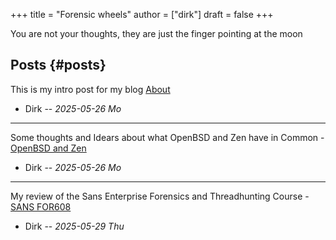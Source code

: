 +++
title = "Forensic wheels"
author = ["dirk"]
draft = false
+++

<div class="verse">

You are not your thoughts, they are just the finger pointing at the moon<br />

</div>


## Posts {#posts}

This is my intro post for my blog [About](about)

-   Dirk -- _2025-05-26 Mo_

---

Some thoughts and Idears about what OpenBSD and Zen have in Common - [OpenBSD and Zen](openbsdzen)

-   Dirk -- _2025-05-26 Mo_

---

My review of the Sans Enterprise Forensics and Threadhunting Course - [SANS FOR608](sans_for608)

-   Dirk -- _2025-05-29 Thu_
